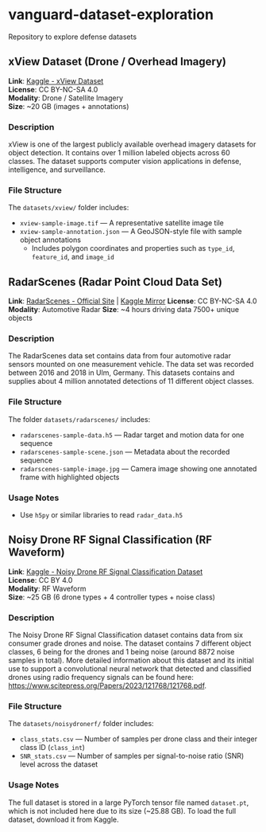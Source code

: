 # vanguard-dataset-exploration
Repository to explore defense datasets

## xView Dataset (Drone / Overhead Imagery)
**Link**: [Kaggle - xView Dataset](https://www.kaggle.com/datasets/hassanmojab/xview-dataset)  
**License**: CC BY-NC-SA 4.0  
**Modality**: Drone / Satellite Imagery  
**Size**: ~20 GB (images + annotations)

### Description
xView is one of the largest publicly available overhead imagery datasets for object detection. 
It contains over 1 million labeled objects across 60 classes. 
The dataset supports computer vision applications in defense, intelligence, and surveillance.

### File Structure
The `datasets/xview/` folder includes:
- `xview-sample-image.tif` — A representative satellite image tile
- `xview-sample-annotation.json` — A GeoJSON-style file with sample object annotations
  - Includes polygon coordinates and properties such as `type_id`, `feature_id`, and `image_id`

## RadarScenes (Radar Point Cloud Data Set)
**Link**: [RadarScenes - Official Site](https://radar-scenes.com/dataset/about) | [Kaggle Mirror](https://www.kaggle.com/datasets/aleksandrdubrovin/the-radarscenes-data-set)
**License**: CC BY-NC-SA 4.0	
**Modality**: Automotive Radar
**Size**: ~4 hours driving data 7500+ unique objects

### Description
The RadarScenes data set contains data from four automotive radar sensors mounted on one measurement vehicle. 
The data set was recorded between 2016 and 2018 in Ulm, Germany.
This datasets contains and supplies about 4 million annotated detections of 11 different object classes.

### File Structure
The folder `datasets/radarscenes/` includes:
- `radarscenes-sample-data.h5` — Radar target and motion data for one sequence  
- `radarscenes-sample-scene.json` — Metadata about the recorded sequence  
- `radarscenes-sample-image.jpg` — Camera image showing one annotated frame with highlighted objects

### Usage Notes
- Use `h5py` or similar libraries to read `radar_data.h5`

## Noisy Drone RF Signal Classification (RF Waveform)
**Link**: [Kaggle - Noisy Drone RF Signal Classification Dataset](https://www.kaggle.com/datasets/sgluege/noisy-drone-rf-signal-classification)    
**License**: CC BY 4.0    
**Modality**: RF Waveform    
**Size**: ~25 GB (6 drone types + 4 controller types + noise class)  

### Description
The Noisy Drone RF Signal Classification dataset contains data from six consumer grade drones and noise. 
The dataset contains 7 different object classes, 6 being for the drones and 1 being noise (around 8872 noise samples in total). 
More detailed information about this dataset and its initial use to support a convolutional neural network that detected and classified drones using radio frequency signals can be found here: https://www.scitepress.org/Papers/2023/121768/121768.pdf.   

### File Structure
The `datasets/noisydronerf/` folder includes:
- `class_stats.csv` — Number of samples per drone class and their integer class ID (`class_int`)
- `SNR_stats.csv` — Number of samples per signal-to-noise ratio (SNR) level across the dataset

### Usage Notes
The full dataset is stored in a large PyTorch tensor file named `dataset.pt`, which is not included here due to its size (~25.88 GB). 
To load the full dataset, download it from Kaggle.
